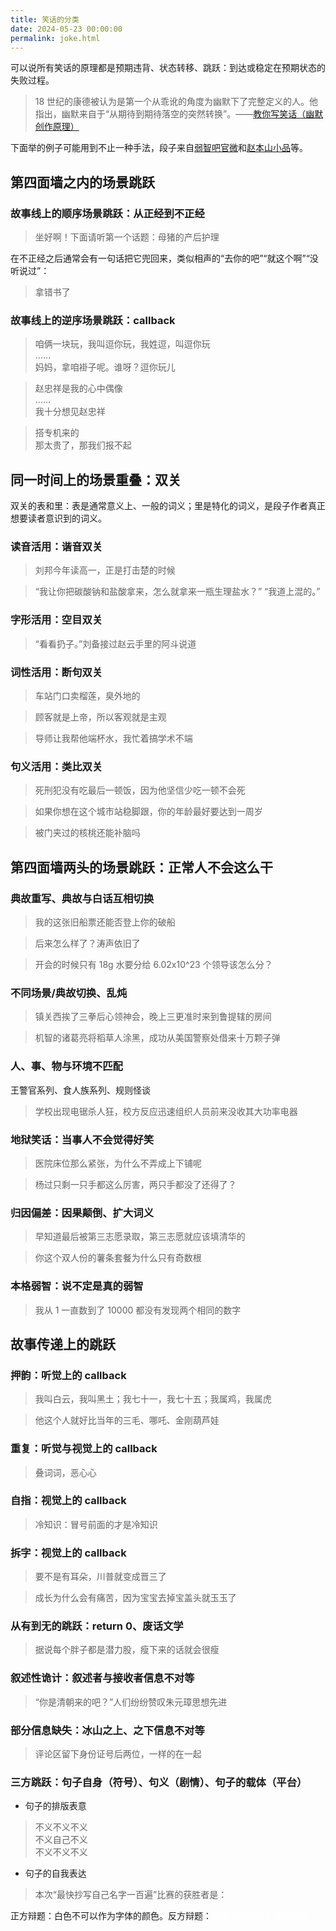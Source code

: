 ```yaml
---
title: 笑话的分类
date: 2024-05-23 00:00:00
permalink: joke.html
---
```


可以说所有笑话的原理都是预期违背、状态转移、跳跃：到达或稳定在预期状态的失败过程。

> 18 世纪的康德被认为是第一个从乖讹的角度为幽默下了完整定义的人。他指出，幽默来自于“从期待到期待落空的突然转换”。——[教你写笑话（幽默创作原理）](https://zhuanlan.zhihu.com/p/44548925)

下面举的例子可能用到不止一种手法，段子来自[弱智吧官微](https://www.weibo.com/u/7031421269)和[赵本山小品](http://www.zhaobenshan.org/online/)等。

<!--more-->

## 第四面墙之内的场景跳跃

### 故事线上的顺序场景跳跃：从正经到不正经

> 坐好啊！下面请听第一个话题：母猪的产后护理

在不正经之后通常会有一句话把它兜回来，类似相声的“去你的吧”“就这个啊”“没听说过”：

> 拿错书了

### 故事线上的逆序场景跳跃：callback

> 咱俩一块玩，我叫逗你玩，我姓逗，叫逗你玩<br/>
> ……<br/>
> 妈妈，拿咱褂子呢。谁呀？逗你玩儿

> 赵忠祥是我的心中偶像<br/>
> ……<br/>
> 我十分想见赵忠祥

> 搭专机来的<br/>
> 那太贵了，那我们报不起

## 同一时间上的场景重叠：双关

双关的表和里：表是通常意义上、一般的词义；里是特化的词义，是段子作者真正想要读者意识到的词义。

### 读音活用：谐音双关

> 刘邦今年读高一，正是打击楚的时候

> “我让你把碳酸钠和盐酸拿来，怎么就拿来一瓶生理盐水？” “我道上混的。”

### 字形活用：空目双关

> “看看扔子。”刘备接过赵云手里的阿斗说道

### 词性活用：断句双关

> 车站门口卖榴莲，臭外地的

> 顾客就是上帝，所以客观就是主观

> 导师让我帮他端杯水，我忙着搞学术不端

### 句义活用：类比双关

> 死刑犯没有吃最后一顿饭，因为他坚信少吃一顿不会死

> 如果你想在这个城市站稳脚跟，你的年龄最好要达到一周岁

> 被门夹过的核桃还能补脑吗

## 第四面墙两头的场景跳跃：正常人不会这么干

### 典故重写、典故与白话互相切换

> 我的这张旧船票还能否登上你的破船

> 后来怎么样了？涛声依旧了

> 开会的时候只有 18g 水要分给 6.02x10^23 个领导该怎么分？

### 不同场景/典故切换、乱炖

> 镇关西挨了三拳后心领神会，晚上三更准时来到鲁提辖的房间

> 机智的诸葛亮将稻草人涂黑，成功从美国警察处借来十万颗子弹

### 人、事、物与环境不匹配

王警官系列、食人族系列、规则怪谈

> 学校出现电锯杀人狂，校方反应迅速组织人员前来没收其大功率电器

### 地狱笑话：当事人不会觉得好笑

> 医院床位那么紧张，为什么不弄成上下铺呢

> 杨过只剩一只手都这么厉害，两只手都没了还得了？

### 归因偏差：因果颠倒、扩大词义

> 早知道最后被第三志愿录取，第三志愿就应该填清华的

> 你这个双人份的薯条套餐为什么只有奇数根

### 本格弱智：说不定是真的弱智

> 我从 1 一直数到了 10000 都没有发现两个相同的数字

## 故事传递上的跳跃

### 押韵：听觉上的 callback

> 我叫白云，我叫黑土；我七十一，我七十五；我属鸡，我属虎

> 他这个人就好比当年的三毛、哪吒、金刚葫芦娃

### 重复：听觉与视觉上的 callback

> 叠词词，恶心心

### 自指：视觉上的 callback

> 冷知识：冒号前面的才是冷知识

### 拆字：视觉上的 callback

> 要不是有耳朵，川普就变成晋三了

> 成长为什么会有痛苦，因为宝宝去掉宝盖头就玉玉了

### 从有到无的跳跃：return 0、废话文学

> 据说每个胖子都是潜力股，瘦下来的话就会很瘦

### 叙述性诡计：叙述者与接收者信息不对等

> “你是清朝来的吧？”人们纷纷赞叹朱元璋思想先进

### 部分信息缺失：冰山之上、之下信息不对等

> 评论区留下身份证号后两位，一样的在一起

### 三方跳跃：句子自身（符号）、句义（剧情）、句子的载体（平台）

- 句子的排版表意

> 不义不义不义<br/>
> 不义自己不义<br/>
> 不义不义不义<br/>

- 句子的自我表达

> 本次“最快抄写自己名字一百遍”比赛的获胜者是：

正方辩题：白色不可以作为字体的颜色。反方辩题：<span style="color:#fff">白色可以作为字体的颜色<span>
